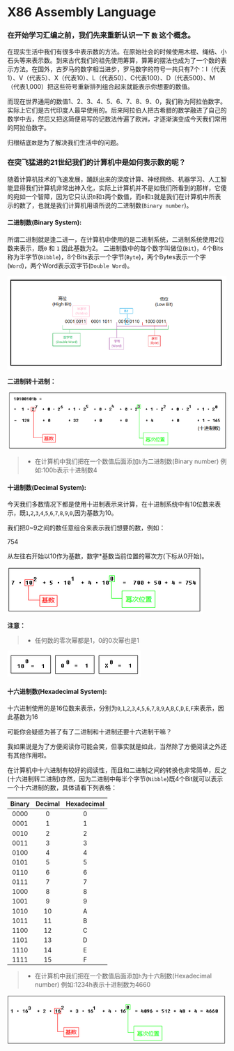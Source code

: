 # X86 Assembly Language

### 在开始学习汇编之前，我们先来重新认识一下 `数` 这个概念。

在现实生活中我们有很多中表示数的方法。在原始社会的时候使用木棍、绳结、小石头等来表示数。到来古代我们的祖先使用筹算，算筹的摆法也成为了一个数的表示方法。在国外，古罗马的数字相当进步，罗马数字的符号一共只有7个：I（代表1）、V（代表5）、X（代表10）、L（代表50）、C代表100）、D（代表500）、M（代表1,000）把这些符号重新排列组合起来就能表示你想要的数值。

而现在世界通用的数值1、2、3、4、5、6、7、8、9、0，我们称为阿拉伯数字。实际上它们是古代印度人最早使用的。后来阿拉伯人把古希腊的数学融进了自己的数学中去，然后又把这简便易写的记数法传遍了欧洲，才逐渐演变成今天我们常用的阿拉伯数字。

 归根结底`数`是为了解决我们生活中的问题。

### 在突飞猛进的21世纪我们的计算机中是如何表示数的呢？

随着计算机技术的飞速发展，踊跃出来的深度计算、神经网络、机器学习、人工智能显得我们计算机非常出神入化，实际上计算机并不是如我们所看到的那样，它傻的宛如一个智障，因为它只认识`0`和`1`两个数值，而`0`和`1`就是我们在计算机中所表示的数了，也就是我们计算机用语所说的二进制数(`Binary number`)。

#### 二进制数(Binary System):
所谓二进制就是逢二进一，在计算机中使用的是二进制系统，二进制系统使用2位数来表示，既`0` 和 `1` 因此基数为2。
二进制数中的每个数字叫做位(`Bit`)，4个Bits称为半字节(`Bibble`)，8个Bits表示一个字节(`Byte`)，两个Bytes表示一个字(`Word`)，两个Word表示双字节(`Double Word`)。

![二进制](/Images/binary.png)

**二进制转十进制：**

![二进制转十进制](/Images/binary2decimal.png)

> * 在计算机中我们把在一个数值后面添加`b`为二进制数(Binary number)
    例如:100b表示十进制数4

#### 十进制数(Decimal System):

今天我们多数情况下都是使用十进制表示来计算，在十进制系统中有10位数来表示，既`1`,`2`,`3`,`4`,`5`,`6`,`7`,`8`,`9`,`0`,因为基数为10。

我们把0~9之间的数任意组合来表示我们想要的数，例如：

754

从左往右开始以10作为基数，数字*基数当前位置的幂次方(下标从0开始)。

![十进制](/Images/decimal.png)

**注意：**
> * 任何数的零次幂都是1，0的0次幂也是1

![0次幂](/Images/power_zero.png)

#### 十六进制数(Hexadecimal System):
十六进制使用的是16位数来表示，分别为`0`,`1`,`2`,`3`,`4`,`5`,`6`,`7`,`8`,`9`,`A`,`B`,`C`,`D`,`E`,`F`来表示，因此基数为16

可能你会疑惑为甚了有了二进制和十进制还要十六进制干嘛？

我如果说是为了方便阅读你可能会笑，但事实就是如此，当然除了方便阅读之外还有其他作用啦。

在计算机中十六进制有较好的阅读性，而且和二进制之间的转换也非常简单，反之(十六进制转二进制)亦然，因为二进制中每半个字节(`Nibble`)既4个Bit就可以表示一个十六进制的数，具体请看下列表格：

Binary    |     Decimal     |     Hexadecimal
:----:    |      :----:     |       :----:
0000      |       0         |         0
0001      |       1         |         1
0010      |       2         |         2
0011      |       3         |         3
0100      |       4         |         4
0101      |       5         |         5
0110      |       6         |         6
0111      |       7         |         7
1000      |       8         |         8
1001      |       9         |         9
1010      |       10        |         A
1011      |       11        |         B
1100      |       12        |         C
1101      |       13        |         D
1110      |       14        |         E
1111      |       15        |         F

> * 在计算机中我们把在一个数值后面添加`h`为十六制数(Hexadecimal number)
    例如:1234h表示十进制数为4660

![十六进制转十进制](/Images/hexadecimal2decimal.png)
